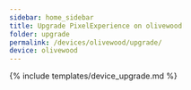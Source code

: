 ```yaml
---
sidebar: home_sidebar
title: Upgrade PixelExperience on olivewood
folder: upgrade
permalink: /devices/olivewood/upgrade/
device: olivewood
---
```

{% include templates/device_upgrade.md %}
